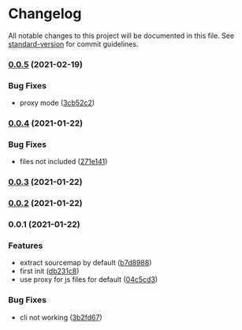# Changelog

All notable changes to this project will be documented in this file. See [standard-version](https://github.com/conventional-changelog/standard-version) for commit guidelines.

### [0.0.5](https://github.com/Jack-Works/i18n-codegen/compare/v0.0.4...v0.0.5) (2021-02-19)


### Bug Fixes

* proxy mode ([3cb52c2](https://github.com/Jack-Works/i18n-codegen/commit/3cb52c20385487fec25e17ee2321f3e42813e536))

### [0.0.4](https://github.com/Jack-Works/i18n-codegen/compare/v0.0.3...v0.0.4) (2021-01-22)


### Bug Fixes

* files not included ([271e141](https://github.com/Jack-Works/i18n-codegen/commit/271e141f7993e091bc14bcb882e8d3d2570ee2a2))

### [0.0.3](https://github.com/Jack-Works/i18n-codegen/compare/v0.0.2...v0.0.3) (2021-01-22)

### [0.0.2](https://github.com/Jack-Works/i18n-codegen/compare/v0.0.1...v0.0.2) (2021-01-22)

### 0.0.1 (2021-01-22)


### Features

* extract sourcemap by default ([b7d8988](https://github.com/Jack-Works/i18n-codegen/commit/b7d898829f3d87fa9f7001f9ff5020be6f28c269))
* first init ([db231c8](https://github.com/Jack-Works/i18n-codegen/commit/db231c8cde8b10e031f81384bacb6bd1c30c647f))
* use proxy for js files for default ([04c5cd3](https://github.com/Jack-Works/i18n-codegen/commit/04c5cd3c1c77bc76a647201fd60d6bf207ca354f))


### Bug Fixes

* cli not working ([3b2fd67](https://github.com/Jack-Works/i18n-codegen/commit/3b2fd670b53ffdea33809815285b6cd472b6b131))
